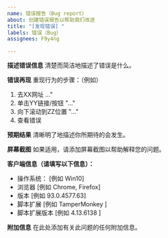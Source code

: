 ```yaml
---
name: 错误报告（Bug report）
about: 创建错误报告以帮助我们改进
title: "[发现错误] "
labels: 错误（Bug）
assignees: F9y4ng

---
```


**描述错误信息**
清楚而简洁地描述了错误是什么。

**错误再现**
重现行为的步骤：（例如）
1. 去XX网址 ..."
2. 单击YY链接/按钮 "..."
3. 向下滚动到ZZ位置 "..."
4. 查看错误

**预期结果**
清晰明了地描述你所期待的会发生。

**屏幕截图**
如果适用，请添加屏幕截图以帮助解释您的问题。

**客户端信息（请填写以下信息）：**
- 操作系统： [例如 Win10]
- 浏览器 [例如 Chrome, Firefox]
- 版本 [例如 93.0.4577.63]
- 脚本扩展 [例如 TamperMonkey ]
- 脚本扩展版本 [例如 4.13.6138 ]

**附加信息**
在此处添加有关此问题的任何附加信息。
